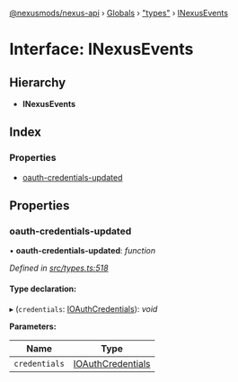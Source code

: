 [@nexusmods/nexus-api](../README.md) › [Globals](../globals.md) › ["types"](../modules/_types_.md) › [INexusEvents](_types_.inexusevents.md)

# Interface: INexusEvents

## Hierarchy

* **INexusEvents**

## Index

### Properties

* [oauth-credentials-updated](_types_.inexusevents.md#oauth-credentials-updated)

## Properties

###  oauth-credentials-updated

• **oauth-credentials-updated**: *function*

*Defined in [src/types.ts:518](https://github.com/Nexus-Mods/node-nexus-api/blob/af3f187/src/types.ts#L518)*

#### Type declaration:

▸ (`credentials`: [IOAuthCredentials](_types_.ioauthcredentials.md)): *void*

**Parameters:**

Name | Type |
------ | ------ |
`credentials` | [IOAuthCredentials](_types_.ioauthcredentials.md) |
